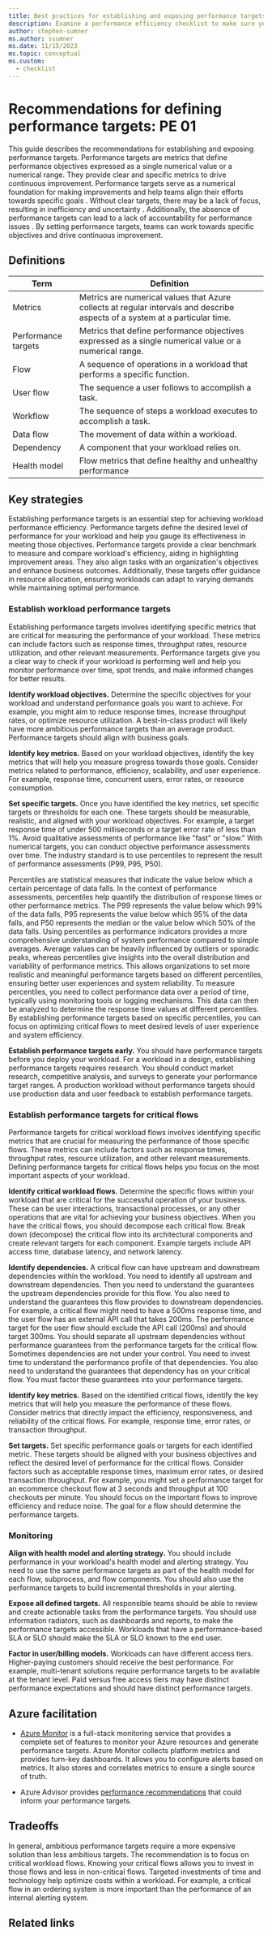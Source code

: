 ```yaml
---
title: Best practices for establishing and exposing performance targets
description: Examine a performance efficiency checklist to make sure your workload can scale. Review application design, data management, and implementation guidance.
author: stephen-sumner
ms.author: ssumner
ms.date: 11/15/2023
ms.topic: conceptual
ms.custom:
  - checklist
---
```


# Recommendations for defining performance targets: PE 01

This guide describes the recommendations for establishing and exposing performance targets. Performance targets are metrics that define performance objectives expressed as a single numerical value or a numerical range. They provide clear and specific metrics to drive continuous improvement. Performance targets serve as a numerical foundation for making improvements and help teams align their efforts towards specific goals . Without clear targets, there may be a lack of focus, resulting in inefficiency and uncertainty . Additionally, the absence of performance targets can lead to a lack of accountability for performance issues . By setting performance targets, teams can work towards specific objectives and drive continuous improvement.

## Definitions

|  Term|                  Definition|
|-|-|
  |Metrics|               Metrics are numerical values that Azure collects at regular intervals and describe aspects of a system at a particular time.
  |Performance targets|   Metrics that define performance objectives expressed as a single numerical value or a numerical range.|
  |Flow|                  A sequence of operations in a workload that performs a specific function.|
  |User flow             |The sequence a user follows to accomplish a task.|
|Workflow          |    The sequence of steps a workload executes to accomplish a task.|
  |Data flow|             The movement of data within a workload.|
|Dependency            |A component that your workload relies on.|
  |Health model         | Flow metrics that define healthy and unhealthy performance|

## Key strategies

Establishing performance targets is an essential step for achieving workload performance efficiency. Performance targets define the desired level of performance for your workload and help you gauge its effectiveness in meeting those objectives. Performance targets provide a clear benchmark to measure and compare workload's efficiency, aiding in highlighting improvement areas. They also align tasks with an organization's objectives and enhance business outcomes. Additionally, these targets offer guidance in resource allocation, ensuring workloads can adapt to varying demands while maintaining optimal performance.

### Establish workload performance targets

Establishing performance targets involves identifying specific metrics that are critical for measuring the performance of your workload. These metrics can include factors such as response times, throughput rates, resource utilization, and other relevant measurements. Performance targets give you a clear way to check if your workload is performing well and help you monitor performance over time, spot trends, and make informed changes for better results.

**Identify workload objectives.** Determine the specific objectives for your workload and understand performance goals you want to achieve. For example, you might aim to reduce response times, increase throughput rates, or optimize resource utilization. A best-in-class product will likely have more ambitious performance targets than an average product. Performance targets should align with business goals.

**Identify key metrics.** Based on your workload objectives, identify the key metrics that will help you measure progress towards those goals. Consider metrics related to performance, efficiency, scalability, and user experience. For example, response time, concurrent users, error rates, or resource consumption.

**Set specific targets.** Once you have identified the key metrics, set specific targets or thresholds for each one. These targets should be measurable, realistic, and aligned with your workload objectives. For example, a target response time of under 500 milliseconds or a target error rate of less than 1%. Avoid qualitative assessments of performance like "fast" or "slow." With numerical targets, you can conduct objective performance assessments over time. The industry standard is to use percentiles to represent the result of performance assessments (P99, P95, P50).

Percentiles are statistical measures that indicate the value below which a certain percentage of data falls. In the context of performance assessments, percentiles help quantify the distribution of response times or other performance metrics. The P99 represents the value below which 99% of the data falls, P95 represents the value below which 95% of the data falls, and P50 represents the median or the value below which 50% of the data falls. Using percentiles as performance indicators provides a more comprehensive understanding of system performance compared to simple averages. Average values can be heavily influenced by outliers or sporadic peaks, whereas percentiles give insights into the overall distribution and variability of performance metrics. This allows organizations to set more realistic and meaningful performance targets based on different percentiles, ensuring better user experiences and system reliability. To measure percentiles, you need to collect performance data over a period of time, typically using monitoring tools or logging mechanisms. This data can then be analyzed to determine the response time values at different percentiles. By establishing performance targets based on specific percentiles, you can focus on optimizing critical flows to meet desired levels of user experience and system efficiency.

**Establish performance targets early.** You should have performance targets before you deploy your workload. For a workload in a design, establishing performance targets requires research. You should conduct market research, competitive analysis, and surveys to generate your performance target ranges. A production workload without performance targets should use production data and user feedback to establish performance targets.

### Establish performance targets for critical flows

Performance targets for critical workload flows involves identifying specific metrics that are crucial for measuring the performance of those specific flows. These metrics can include factors such as response times, throughput rates, resource utilization, and other relevant measurements. Defining performance targets for critical flows helps you focus on the most important aspects of your workload.

**Identify critical workload flows.** Determine the specific flows within your workload that are critical for the successful operation of your business. These can be user interactions, transactional processes, or any other operations that are vital for achieving your business objectives. When you have the critical flows, you should decompose each critical flow. Break down (decompose) the critical flow into its architectural components and create relevant targets for each component. Example targets include API access time, database latency, and network latency.

**Identify dependencies.** A critical flow can have upstream and downstream dependencies within the workload. You need to identify all upstream and downstream dependencies. Then you need to understand the guarantees the upstream dependencies provide for this flow. You also need to understand the guarantees this flow provides to downstream dependencies. For example, a critical flow might need to have a 500ms response time, and the user flow has an external API call that takes 200ms. The performance target for the user flow should exclude the API call (200ms) and should target 300ms. You should separate all upstream dependencies without performance guarantees from the performance targets for the critical flow. Sometimes dependencies are not under your control. You need to invest time to understand the performance profile of that dependencies. You also need to understand the guarantees that dependency has on your critical flow. You must factor these guarantees into your performance targets.

**Identify key metrics.** Based on the identified critical flows, identify the key metrics that will help you measure the performance of these flows. Consider metrics that directly impact the efficiency, responsiveness, and reliability of the critical flows. For example, response time, error rates, or transaction throughput.

**Set targets.** Set specific performance goals or targets for each identified metric. These targets should be aligned with your business objectives and reflect the desired level of performance for the critical flows. Consider factors such as acceptable response times, maximum error rates, or desired transaction throughput. For example, you might set a performance target for an ecommerce checkout flow at 3 seconds and throughput at 100 checkouts per minute. You should focus on the important flows to improve efficiency and reduce noise. The goal for a flow should determine the performance targets.

### Monitoring 

**Align with health model and alerting strategy.** You should include performance in your workload's health model and alerting strategy. You need to use the same performance targets as part of the health model for each flow, subprocess, and flow components. You should also use the performance targets to build incremental thresholds in your alerting.

**Expose all defined targets.** All responsible teams should be able to review and create actionable tasks from the performance targets. You should use information radiators, such as dashboards and reports, to make the performance targets accessible. Workloads that have a performance-based SLA or SLO should make the SLA or SLO known to the end user.

**Factor in user/billing models.** Workloads can have different access tiers. Higher-paying customers should receive the best performance. For example, multi-tenant solutions require performance targets to be available at the tenant level. Paid versus free access tiers may have distinct performance expectations and should have distinct performance targets.

## Azure facilitation

-   [Azure Monitor](/azure/azure-monitor/overview) is a full-stack monitoring service that provides a complete set of features to monitor your Azure resources and generate performance targets. Azure Monitor collects platform metrics and provides turn-key dashboards. It allows you to configure alerts based on metrics. It also stores and correlates metrics to ensure a single source of truth.

-   Azure Advisor provides [performance recommendations](/azure/advisor/advisor-performance-recommendations) that could inform your performance targets.

## Tradeoffs

In general, ambitious performance targets require a more expensive solution than less ambitious targets. The recommendation is to focus on critical workload flows. Knowing your critical flows allows you to invest in those flows and less in non-critical flows. Targeted investments of time and technology help optimize costs within a workload. For example, a critical flow in an ordering system is more important than the performance of an internal alerting system.

## Related links
